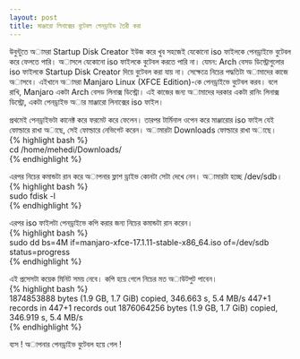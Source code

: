 ```yaml
---
layout: post
title: মাঞ্জারো লিনাক্সের বুটেবল পেনড্রাইভ তৈরী করা
---
```


উবুন্টুতে অামরা Startup Disk Creator ইউজ করে খুব সহজেই যেকোনো iso ফাইলকে পেনড্রাইভে বুটেবল করে ফেলতে পারি। অাসলে যেকোনো iso ফাইলকে বুটেবল করতে পারি না। যেমন: Arch বেসড ডিস্ট্রোগুলোর iso ফাইলকে Startup Disk Creator দিয়ে বুটেবল করা যায় না। সেক্ষেত্রে নিচের পদ্ধতিটা অামাদের কাজে অাসবে। এইখানে অামরা Manjaro Linux (XFCE Edition)-কে পেনড্রাইভে বুটেবল করব। বলে রাখি, Manjaro একটা Arch বেসড লিনাক্স ডিস্ট্রো। এই কাজের জন্য অামাদের দরকার একটা রানিং লিনাক্স ডিস্ট্রো, একটা পেনড্রাইভ অার মাঞ্জারো লিনাক্সের iso ফাইল।

প্রথমেই পেনড্রাইভটা কানেক্ট করে ফরমেট করে ফেলেন। তারপর টার্মিনাল ওপেন করে মাঞ্জারোর iso ফাইল যেই ফোল্ডারে রাখা অাছে, সেই ফোল্ডারে নেভিগেট করেন। অামারটা Downloads ফোল্ডারে রাখা অাছে।  
{% highlight bash %}  
cd /home/mehedi/Downloads/  
{% endhighlight %}

এরপর নিচের কমান্ডটা রান করে অাপনার ফ্লাশ ড্রাইভ কোনটা সেটা দেখে নেন। অামারটা হচ্ছে /dev/sdb।  
{% highlight bash %}  
sudo fdisk -l  
{% endhighlight %}

এরপর iso ফাইলটা পেনড্রাইভে কপি করার জন্য নিচের কমান্ডটা রান করেন।  
{% highlight bash %}  
sudo dd bs=4M if=manjaro-xfce-17.1.11-stable-x86_64.iso of=/dev/sdb status=progress  
{% endhighlight %}

এই প্রসেসটা কয়েক মিনিট সময় নেবে। কপি হয়ে গেলে নিচের মত অাউটপুট পাবেন।  	
{% highlight bash %}  
1874853888 bytes (1.9 GB, 1.7 GiB) copied, 346.663 s, 5.4 MB/s
447+1 records in
447+1 records out
1876064256 bytes (1.9 GB, 1.7 GiB) copied, 346.919 s, 5.4 MB/s  
{% endhighlight %}

ব্যস ! অাপনার পেনড্রাইভ বুটেবল হয়ে গেল !  

